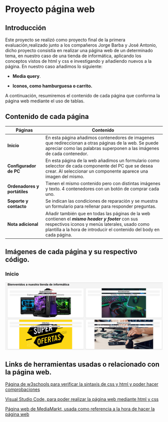 # Proyecto página web
## Introducción
Este proyecto se realizó como proyecto final de la primera evaluación,realizado junto a los compañeros Jorge Barba y José Antonio, dicho proyecto consistía en realizar una página web de un determinado tema, en nuestro caso de una tienda de informática, aplicando los conceptos vistos de html y css e investigando y añadiendo nuevos a la página. En nuestro caso añadimos lo siguiente:

 - **Media query**.
 
 - **Iconos, como hamburguesa o carrito.**

 A continuación, resumiremos el contenido de cada página que conforma la página web mediante el uso de tablas.

 ## Contenido de cada página

 | Páginas | Contenido |
 | ---------------------|---------------------------- |
 | **Inicio** | En esta página añadimos contenedores de imagenes que redireccionan a otras páginas de la web. Se puede apreciar como las palabras superponen a las imágenes de cada contenedor.
 | **Configurador de PC** | En esta página de la web añadimos un formulario como selecctor de cada componente del PC que se desea crear. Al seleccionar un componente aparece una imagen del mismo. |
 | **Ordenadores y portátiles** | Tienen el mismo contenido pero con distintas imágenes y texto. 4 contenedores con un botón de comprar cada uno. |
 | **Soporte y contacto** | Se indican las condiciones de reparación y se muestra un formulario para rellenar para responder preguntas.|
 | **Nota adicional** | Añadir también que en todas las páginas de la web contienen el ***mismo header y footer*** con sus respectivos iconos y menús laterales, usado como plantilla a la hora de introducir el contenido del body en cada página.|

 ## Imágenes de cada página y su respectivo código.

 ### **Inicio**
![Imagen body inicio](Imagen_body_principal.png)





 ## Links de herramientas usadas o relacionado con la página web.
[ Página de w3schools para verificar la sintaxis de css y html y poder hacer comprobaciones](https://www.w3schools.com/)

[ Visual Studio Code, para poder realizar la página web mediante html y css](https://code.visualstudio.com/)

[Página web de MediaMarkt, usada como referencia a la hora de hacer la página web](https://www.mediamarkt.es/es?ds_rl=1275860&gad_source=1&gclid=Cj0KCQiA4rK8BhD7ARIsAFe5LXLWIoxJs6jgapvDAR1Hy4M4PxuXAxkz2TQmy7Rx1qAZ3VPO-BEAs_YaAr-EEALw_wcB&gclsrc=aw.ds&utm_campaign=rt_search_brand_nsp_na_MM-ES-S-G-BRAND-TEXT-BRAND-PURE.BRAND-ALL-ALL&utm_medium=cpc&utm_source=google)
 
 

 
